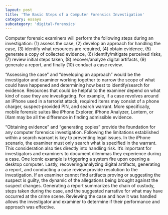 ```yaml
---
layout: post
title: 'The Basic Steps of a Computer Forensics Investigation'
category: essays
subcategory: 'digital-forensics'
---
```


Computer forensic examiners will perform the following steps during an investigation: (1) assess the case, (2) develop an approach for handling the case, (3) identify what resources are required, (4) obtain evidence, (5) generate a copy of collected evidence, (6) identify/mitigate perceived risks, (7) review initial steps taken, (8) recover/analyze digital artifacts, (9) generate a report, and finally (10) conduct a case review. 

“Assessing the case” and “developing an approach” would be the investigator and examiner working together to narrow the scope of what could have happened and determining how best to identify/search for evidence. Resources that could be helpful to the examiner depend on what kind of case they are investigating. For example, if a case revolves around an iPhone used in a terrorist attack, required items may consist of a phone charger, suspect-provided PIN, and search warrant. More specifically, mobile forensic suites like iPhone Explorer, iPhone Analyzer, Lantern, or iXam may be all the difference in finding admissible evidence. 

“Obtaining evidence” and “generating copies” provide the foundation for any computer forensics investigation. Following the limitations established within a search warrant is key to preventing legal issues. In the iPhone scenario, the examiner must only search what is specified in the warrant. This consideration also ties directly into handling risk. It’s important for investigators and examiners to document dilemmas they experience during a case. One iconic example is triggering a system fire upon opening a desktop computer.  Lastly, recovering/analyzing digital artifacts, generating a report, and conducting a case review provide resolution to the investigation. If an examiner cannot find artifacts proving or suggesting the suspect is guilty, the dynamic of the allegations being brought against the suspect changes. Generating a report summarizes the chain of custody, steps taken during the case, and the suggested narrative for what may have occurred at the crime scene. Reviewing the case and how it was handled allows the investigator and examiner to determine if their performance and approach was effective. 
